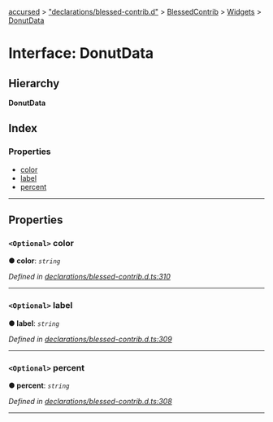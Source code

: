 [accursed](../README.md) > ["declarations/blessed-contrib.d"](../modules/_declarations_blessed_contrib_d_.md) > [BlessedContrib](../modules/_declarations_blessed_contrib_d_.blessedcontrib.md) > [Widgets](../modules/_declarations_blessed_contrib_d_.blessedcontrib.widgets.md) > [DonutData](../interfaces/_declarations_blessed_contrib_d_.blessedcontrib.widgets.donutdata.md)

# Interface: DonutData

## Hierarchy

**DonutData**

## Index

### Properties

* [color](_declarations_blessed_contrib_d_.blessedcontrib.widgets.donutdata.md#color)
* [label](_declarations_blessed_contrib_d_.blessedcontrib.widgets.donutdata.md#label)
* [percent](_declarations_blessed_contrib_d_.blessedcontrib.widgets.donutdata.md#percent)

---

## Properties

<a id="color"></a>

### `<Optional>` color

**● color**: *`string`*

*Defined in [declarations/blessed-contrib.d.ts:310](https://github.com/cancerberoSgx/accursed/blob/978b980/src/declarations/blessed-contrib.d.ts#L310)*

___
<a id="label"></a>

### `<Optional>` label

**● label**: *`string`*

*Defined in [declarations/blessed-contrib.d.ts:309](https://github.com/cancerberoSgx/accursed/blob/978b980/src/declarations/blessed-contrib.d.ts#L309)*

___
<a id="percent"></a>

### `<Optional>` percent

**● percent**: *`string`*

*Defined in [declarations/blessed-contrib.d.ts:308](https://github.com/cancerberoSgx/accursed/blob/978b980/src/declarations/blessed-contrib.d.ts#L308)*

___

